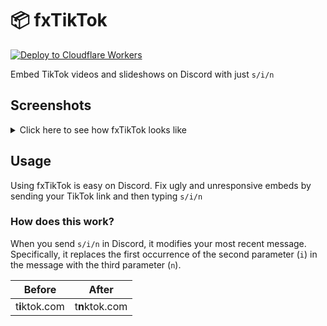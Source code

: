 # 📦 fxTikTok
[![Deploy to Cloudflare Workers](https://deploy.workers.cloudflare.com/button)](https://deploy.workers.cloudflare.com/?url=https://github.com/okdargy/fxtiktok)

Embed TikTok videos and slideshows on Discord with just `s/i/n`

## Screenshots
<details>
  <summary>Click here to see how fxTikTok looks like</summary>

  | <img src="https://github.com/okdargy/fxtiktok/assets/76412158/03895ee0-561a-4d8e-9ae7-06a67fcd4272" alt="Video Preview" /> |
  |:--:|
  | Comparing `tiktok.com` vs. `tnktok.com` embeds on Discord |

  | <img src="https://github.com/okdargy/fxTikTok/assets/76412158/d7b25d07-5ed2-4092-9d30-8c95af788e7c" height="50%" width="50%" alt="Slideshow Preview" /> |
  |:--:|
  | Slideshow embeds |
</details>

## Usage
Using fxTikTok is easy on Discord. Fix ugly and unresponsive embeds by sending your TikTok link and then typing `s/i/n`
### How does this work?
When you send `s/i/n` in Discord, it modifies your most recent message. Specifically, it replaces the first occurrence of the second parameter (`i`) in the message with the third parameter (`n`).

| Before | After |
|:--:|:--:|
| t**i**ktok.com | t**n**ktok.com |
